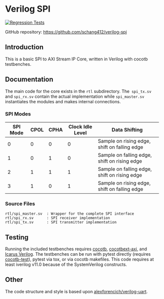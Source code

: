 # Verilog SPI

[![Regression Tests](https://github.com/schang412/verilog-spi/actions/workflows/regression-tests.yml/badge.svg)](https://github.com/schang412/verilog-spi/actions/workflows/regression-tests.yml)

GitHub repository: https://github.com/schang412/verilog-spi

## Introduction

This is a basic SPI to AXI Stream IP Core, written in Verilog with cocotb testbenches.

## Documentation

The main code for the core exists in the `rtl` subdirectory. The` spi_tx.sv` and `spi_rx.sv` contain the actual implementation while `spi_master.sv` instantiates the modules and makes internal connections.

### SPI Modes

| SPI Mode | CPOL | CPHA | Clock Idle Level | Data Shifting                                |
| -------- | ---- | ---- | ---------------- | -------------------------------------------- |
| 0        | 0    | 0    | 0                | Sample on rising edge, shift on falling edge |
| 1        | 0    | 1    | 0                | Sample on falling edge, shift on rising edge |
| 2        | 1    | 1    | 1                | Sample on falling edge, shift on rising edge |
| 3        | 1    | 0    | 1                | Sample on rising edge, shift on falling edge |

### Source Files

```
rtl/spi_master.sv  : Wrapper for the complete SPI interface
rtl/spi_rx.sv      : SPI receiver implementation
rtl/spi_tx.sv      : SPI transmitter implementation
```

## Testing

Running the included testbenches requires [cocotb](https://github.com/cocotb/cocotb), [cocotbext-axi](https://github.com/alexforencich/cocotbext-axi), and [Icarus Verilog](http://iverilog.icarus.com/).  The testbenches can be run with pytest directly (requires [cocotb-test](https://github.com/themperek/cocotb-test)), pytest via tox, or via cocotb makefiles. This code requires at least iverilog v11.0 because of the SystemVerilog constructs.

## Other

The code structure and style is based upon [alexforencich/verilog-uart](https://github.com/alexforencich/verilog-uart).

